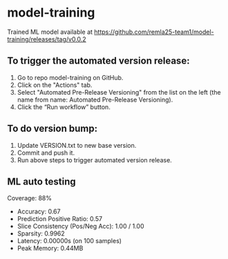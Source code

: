 # model-training
Trained ML model available at https://github.com/remla25-team1/model-training/releases/tag/v0.0.2 

## To trigger the automated version release:
1) Go to repo model-training on GitHub.
2) Click on the "Actions" tab.
3) Select "Automated Pre-Release Versioning" from the list on the left (the name from name: Automated Pre-Release Versioning).
4) Click the “Run workflow” button.

## To do version bump:
1) Update VERSION.txt to new base version.
2) Commit and push it.
3) Run above steps to trigger automated version release.

## ML auto testing
<!-- COVERAGE --> Coverage: 88%

<!-- ADEQUACY -->
<!-- ADEQUACY -->  
- Accuracy: 0.67  
- Prediction Positive Ratio: 0.57  
- Slice Consistency (Pos/Neg Acc): 1.00 / 1.00  
- Sparsity: 0.9962  
- Latency: 0.00000s (on 100 samples)  
- Peak Memory: 0.44MB
